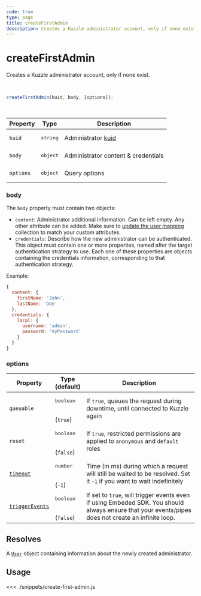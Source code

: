 ```yaml
---
code: true
type: page
title: createFirstAdmin
description: Creates a Kuzzle administrator account, only if none exist.
---
```


# createFirstAdmin

Creates a Kuzzle administrator account, only if none exist.

<br />

```js
createFirstAdmin(kuid, body, [options]);
```

<br />

| Property | Type | Description |
| --- | --- | --- |
| `kuid` | <pre>string</pre> | Administrator [kuid](/core/2/guides/main-concepts/authentication#kuzzle-user-identifier-kuid) |
| `body` | <pre>object</pre> | Administrator content &amp; credentials |
| `options` | <pre>object</pre> | Query options |

### body

The `body` property must contain two objects:
- `content`: Administrator additional information. Can be left empty.
Any other attribute can be added. 
Make sure to [update the user mapping](/sdk/js/7/controllers/security/update-user-mapping) collection to match your custom attributes.
- `credentials`: Describe how the new administrator can be authenticated. This object must contain one or more 
properties, named after the target authentication strategy to use. Each one of these properties are objects
containing the credentials information, corresponding to that authentication strategy.

Example: 

```js
{
  content: {
    firstName: 'John',
    lastName: 'Doe'
  },
  credentials: {
    local: {
      username: 'admin',
      password: 'myPassword'
    }
  }
}
```

### options

| Property | Type<br />(default) | Description |
| --- | --- | --- |
| `queuable` | <pre>boolean</pre><br />(`true`) | If `true`, queues the request during downtime, until connected to Kuzzle again |
| `reset` | <pre>boolean</pre><br />(`false`) | If `true`, restricted permissions are applied to `anonymous` and `default` roles |
| [`timeout`](/sdk/7/core-classes/kuzzle/query#timeout)  | <pre>number</pre><br/>  (`-1`)     | Time (in ms) during which a request will still be waited to be resolved. Set it `-1` if you want to wait indefinitely |
| [`triggerEvents`](/sdk/7/core-classes/kuzzle/query#triggerEvents)  | <pre>boolean</pre> <br/>(`false`)| If set to `true`, will trigger events even if using Embeded SDK. You should always ensure that your events/pipes does not create an infinite loop. <SinceBadge version="Kuzzle 2.31.0"/> |

## Resolves

A [`User`](sdk/js/7/core-classes/user/introduction) object containing information about the newly created administrator.

## Usage

<<< ./snippets/create-first-admin.js
